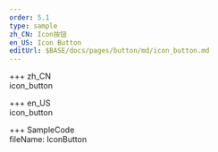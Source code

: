 ```yaml
---   
order: 5.1  
type: sample  
zh_CN: Icon按钮   
en_US: Icon Button  
editUrl: $BASE/docs/pages/button/md/icon_button.md
---      
```


+++ zh_CN   
icon_button

+++ en_US   
icon_button

+++ SampleCode  
fileName: IconButton
